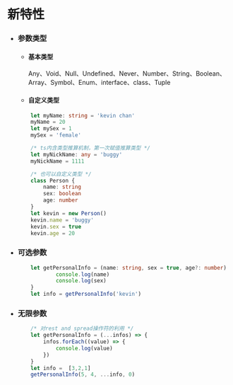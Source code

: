 # 新特性

* ### 参数类型

    * #### 基本类型
        Any、Void、Null、Undefined、Never、Number、String、Boolean、Array、Symbol、Enum、interface、class、Tuple

    * #### 自定义类型

    ```TypeScript
        let myName: string = 'kevin chan'
        myName = 20
        let mySex = 1
        mySex = 'female' 

        /* ts内含类型推算机制，第一次赋值推算类型 */
        let myNickName: any = 'buggy'
        myNickName = 1111

        /* 也可以自定义类型 */
        class Person { 
            name: string
            sex: boolean
            age: number
        }
        let kevin = new Person()
        kevin.name = 'buggy'
        kevin.sex = true
        kevin.age = 20
    ```

* ### 可选参数 

    ```TypeScript
        let getPersonalInfo = (name: string, sex = true, age?: number) => {
                console.log(name)
                console.log(sex)
        }
        let info = getPersonalInfo('kevin')
    ```
    
* ### 无限参数 

    ```TypeScript
        /* 对rest and spread操作符的利用 */
        let getPersonalInfo = (...infos) => {
            infos.forEach((value) => { 
                console.log(value)
            })
        }
        let info =  [3,2,1]
        getPersonalInfo(5, 4, ...info, 0)
    ```